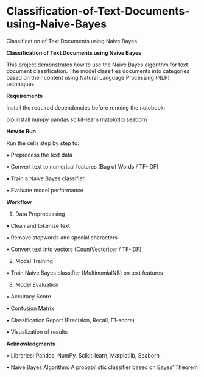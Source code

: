 # Classification-of-Text-Documents-using-Naive-Bayes
Classification of Text Documents using Naive Bayes


**Classification of Text Documents using Naive Bayes**

This project demonstrates how to use the Naive Bayes algorithm for text document classification. The model classifies documents into categories based on their content using Natural Language Processing (NLP) techniques.

**Requirements**

Install the required dependencies before running the notebook:

pip install numpy pandas scikit-learn matplotlib seaborn

**How to Run**

Run the cells step by step to:

• Preprocess the text data

• Convert text to numerical features (Bag of Words / TF-IDF)

• Train a Naive Bayes classifier

• Evaluate model performance

**Workflow**

1. Data Preprocessing

• Clean and tokenize text

• Remove stopwords and special characters

• Convert text into vectors (CountVectorizer / TF-IDF)

2. Model Training

• Train Naive Bayes classifier (MultinomialNB) on text features

3. Model Evaluation

• Accuracy Score

• Confusion Matrix

• Classification Report (Precision, Recall, F1-score)

• Visualization of results

**Acknowledgments**

• Libraries: Pandas, NumPy, Scikit-learn, Matplotlib, Seaborn

• Naive Bayes Algorithm: A probabilistic classifier based on Bayes’ Theorem
